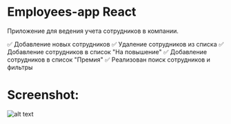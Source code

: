 # Employees-app React
Приложение для ведения учета сотрудников в компании.

:white_check_mark: Добавление новых сотрудников
:white_check_mark: Удаление сотрудников из списка
:white_check_mark: Добавление сотрудников в список "На повышение"
:white_check_mark: Добавление сотрудников в список "Премия"
:white_check_mark: Реализован поиск сотрудников и фильтры
  
# Screenshot:      
![alt text](screenshots/img1.png "Screenshot")     

 

